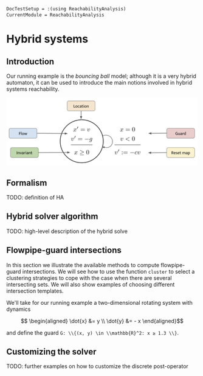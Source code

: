 ```@meta
DocTestSetup = :(using ReachabilityAnalysis)
CurrentModule = ReachabilityAnalysis
```

# Hybrid systems

## Introduction


Our running example is the *bouncing ball* model; although it is a very hybrid automaton,
it can be used to introduce the main notions involved in hybrid systems reachability.

![Hybrid automaton of the bouncing ball model](../assets/bouncing_ball_annotations.png)

## Formalism

TODO: definition of HA

## Hybrid solver algorithm

TODO: high-level description of the hybrid solve

## Flowpipe-guard intersections

In this section we illustrate the available methods to compute flowpipe-guard intersections. We will see how to use the function `cluster` to select a clustering strategies to cope with the case when there are several intersecting sets. We will also show examples of choosing different intersection templates.

We'll take for our running example a two-dimensional rotating system with dynamics

```math
 \begin{aligned}
   \dot{x} &= y \\
   \dot{y} &= - x
\end{aligned}
```
and define the guard ``G: \\{(x, y) \in \\mathbb{R}^2: x ≥ 1.3 \\}``.

## Customizing the solver

TODO: further examples on how to customize the discrete post-operator
